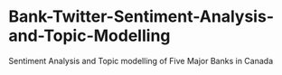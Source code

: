 # Bank-Twitter-Sentiment-Analysis-and-Topic-Modelling
Sentiment Analysis and Topic modelling of Five Major Banks in Canada
